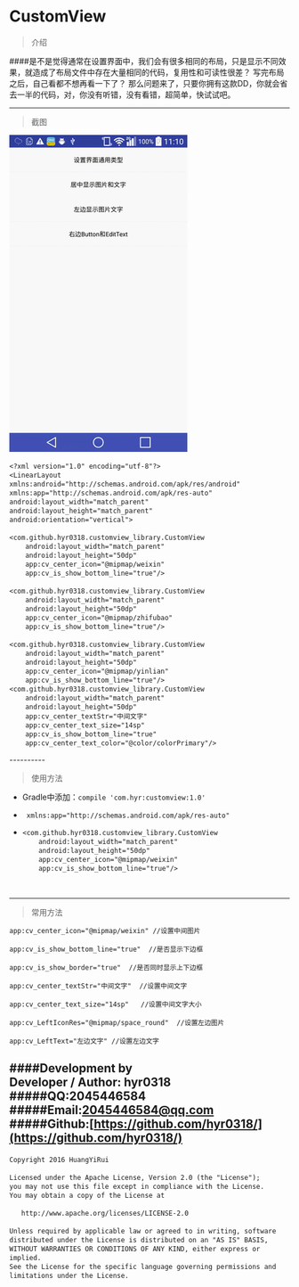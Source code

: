 # CustomView


>介绍


####是不是觉得通常在设置界面中，我们会有很多相同的布局，只是显示不同效果，就造成了布局文件中存在大量相同的代码，复用性和可读性很差？ 写完布局之后，自己看都不想再看一下了？ 那么问题来了，只要你拥有这款DD，你就会省去一半的代码，对，你没有听错，没有看错，超简单，快试试吧。

----------

>截图

![](https://github.com/hyr0318/CustomView/blob/master/gif.gif)


    <?xml version="1.0" encoding="utf-8"?>
	<LinearLayout xmlns:android="http://schemas.android.com/apk/res/android"
    xmlns:app="http://schemas.android.com/apk/res-auto"
    android:layout_width="match_parent"
    android:layout_height="match_parent"
    android:orientation="vertical">

    <com.github.hyr0318.customview_library.CustomView
        android:layout_width="match_parent"
        android:layout_height="50dp"
        app:cv_center_icon="@mipmap/weixin"
        app:cv_is_show_bottom_line="true"/>

    <com.github.hyr0318.customview_library.CustomView
        android:layout_width="match_parent"
        android:layout_height="50dp"
        app:cv_center_icon="@mipmap/zhifubao"
        app:cv_is_show_bottom_line="true"/>

    <com.github.hyr0318.customview_library.CustomView
        android:layout_width="match_parent"
        android:layout_height="50dp"
        app:cv_center_icon="@mipmap/yinlian"
        app:cv_is_show_bottom_line="true"/>
    <com.github.hyr0318.customview_library.CustomView
        android:layout_width="match_parent"
        android:layout_height="50dp"
        app:cv_center_textStr="中间文字"
        app:cv_center_text_size="14sp"
        app:cv_is_show_bottom_line="true"
        app:cv_center_text_color="@color/colorPrimary"/>

</LinearLayout>
----------

>使用方法

*	Gradle中添加：`compile 'com.hyr:customview:1.0'`	

*	` xmlns:app="http://schemas.android.com/apk/res-auto"`


*	```
    <com.github.hyr0318.customview_library.CustomView
        android:layout_width="match_parent"
        android:layout_height="50dp"
        app:cv_center_icon="@mipmap/weixin"
        app:cv_is_show_bottom_line="true"/>



----------

>常用方法

    app:cv_center_icon="@mipmap/weixin" //设置中间图片

    app:cv_is_show_bottom_line="true"  //是否显示下边框

    app:cv_is_show_border="true"  //是否同时显示上下边框

    app:cv_center_textStr="中间文字"  //设置中间文字

    app:cv_center_text_size="14sp"   //设置中间文字大小

    app:cv_LeftIconRes="@mipmap/space_round"  //设置左边图片

    app:cv_LeftText="左边文字" //设置左边文字





####Development by
<br>Developer / Author: hyr0318
#####QQ:2045446584
#####Email:2045446584@qq.com
#####Github:[https://github.com/hyr0318/](https://github.com/hyr0318/)
----------
``` 
Copyright 2016 HuangYiRui

Licensed under the Apache License, Version 2.0 (the "License");
you may not use this file except in compliance with the License.
You may obtain a copy of the License at

   http://www.apache.org/licenses/LICENSE-2.0

Unless required by applicable law or agreed to in writing, software
distributed under the License is distributed on an "AS IS" BASIS,
WITHOUT WARRANTIES OR CONDITIONS OF ANY KIND, either express or implied.
See the License for the specific language governing permissions and
limitations under the License.
	
```
